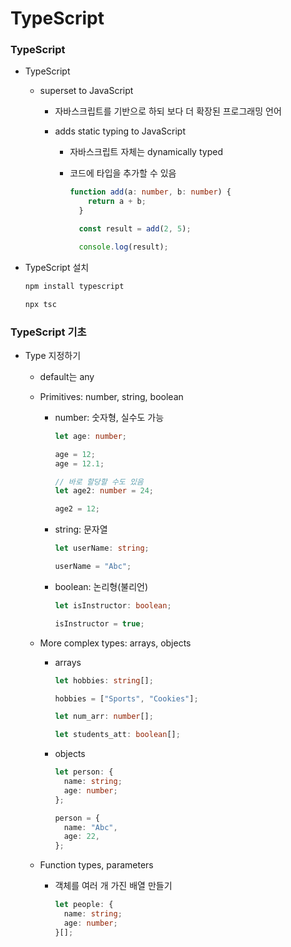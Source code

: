 # TypeScript

### TypeScript

- TypeScript
  
  - superset to JavaScript
    
    - 자바스크립트를 기반으로 하되 보다 더 확장된 프로그래밍 언어
    
    - adds static typing to JavaScript
      
      - 자바스크립트 자체는 dynamically typed
      
      - 코드에 타입을 추가할 수 있음
        
        ```ts
        function add(a: number, b: number) {
            return a + b;
          }
        
          const result = add(2, 5);
        
          console.log(result);
        ```

- TypeScript 설치
  
  ```bash
  npm install typescript
  ```
  
  ```bash
  npx tsc
  ```

### TypeScript 기초

- Type 지정하기
  
  - default는 any
  
  - Primitives: number, string, boolean
    
    - number: 숫자형, 실수도 가능
      
      ```typescript
      let age: number;
      
      age = 12;
      age = 12.1;
      
      // 바로 할당할 수도 있음
      let age2: number = 24;
      
      age2 = 12;
      ```
    
    - string: 문자열
      
      ```typescript
      let userName: string;
      
      userName = "Abc";
      ```
    
    - boolean: 논리형(불리언)
      
      ```typescript
      let isInstructor: boolean;
      
      isInstructor = true;
      ```
  
  - More complex types: arrays, objects
    
    - arrays
      
      ```typescript
      let hobbies: string[];
      
      hobbies = ["Sports", "Cookies"];
      
      let num_arr: number[];
      
      let students_att: boolean[];
      ```
    
    - objects
      
      ```typescript
      let person: {
        name: string;
        age: number;
      };
      
      person = {
        name: "Abc",
        age: 22,
      };
      ```
  
  - Function types, parameters
    
    - 객체를 여러 개 가진 배열 만들기
      
      ```typescript
      let people: {
        name: string;
        age: number;
      }[];
      ```